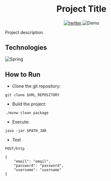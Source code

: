 <h1 align="center">
  Project Title
</h1>

<p align="center">
<a href="https://twitter.com/genorchiomento" target="_blank">
    <img align="center" src="https://img.shields.io/static/v1?label=Twitter&message=@genorchiomento&style=flat&logo=Twitter&logoColor=white&color=00acee&labelColor=000000" alt="twitter"/>  
</a>
<img align="center" src="https://img.shields.io/static/v1?label=Type&message=Demo&color=8257E5&labelColor=000000" alt="Demo"/>

</p>

Project description.

## Technologies

![Spring](https://img.shields.io/badge/spring-%236DB33F.svg?style=for-the-badge&logo=spring&logoColor=white)&nbsp;

## How to Run

- Clone the git repository:

```
git clone $URL_REPOSITORY
```

- Build the project:

```
./mvnw clean package
```

- Execute:

```
java -jar $PATH_JAR
```

- Test

```
POST/http

{
    "email": "email",
    "password": "password",
    "username": "username"
}
```
